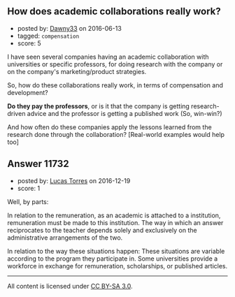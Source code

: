## How does academic collaborations really work?

- posted by: [Dawny33](https://stackexchange.com/users/6444670/dawny33) on 2016-06-13
- tagged: `compensation`
- score: 5

I have seen several companies having an academic collaboration with universities or specific professors, for doing research with the company or on the company's marketing/product strategies.

So, how do these collaborations really work, in terms of compensation and development?

**Do they pay the professors**, or is it that the company is getting research-driven advice and the professor is getting a published work (So, win-win?)

And how often do these companies apply the lessons learned from the research done through the collaboration?  [Real-world examples would help too]


## Answer 11732

- posted by: [Lucas Torres](https://stackexchange.com/users/5780883/lucas-torres) on 2016-12-19
- score: 1

Well, by parts:

In relation to the remuneration, as an academic is attached to a institution, remuneration must be made to this institution. The way in which an answer reciprocates to the teacher depends solely and exclusively on the administrative arrangements of the two.

In relation to the way these situations happen:
These situations are variable according to the program they participate in. Some universities provide a workforce in exchange for remuneration, scholarships, or published articles.



---

All content is licensed under [CC BY-SA 3.0](https://creativecommons.org/licenses/by-sa/3.0/).
